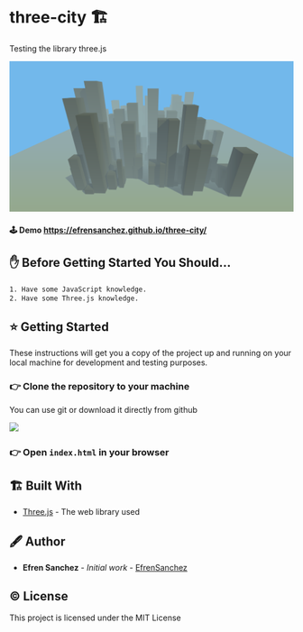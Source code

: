 # three-city 🏗

Testing the library three.js 

![Screenshot](./docs/capture.png)

#### 🕹️ Demo https://efrensanchez.github.io/three-city/


## ✋ Before Getting Started You Should…

    1. Have some JavaScript knowledge.
    2. Have some Three.js knowledge.

## ⭐ Getting Started

These instructions will get you a copy of the project up and running on your local machine for development and testing purposes. 

### 👉 Clone the repository to your machine

You can use git or download it directly from github

![](https://imgur.com/bpHE9K6.png)

### 👉 Open `index.html` in your browser

## 🏗️ Built With

- [Three.js](https://threejs.org/) - The web library used


## 🖋️ Author

- **Efren Sanchez** - *Initial work* - [EfrenSanchez](https://github.com/EfrenSanchez)

## ©️ License

This project is licensed under the MIT License 
